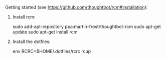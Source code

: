 Getting started (see https://github.com/thoughtbot/rcm#installation):

1. Install rcm:

    sudo add-apt-repository ppa:martin-frost/thoughtbot-rcm
    sudo apt-get update
    sudo apt-get install rcm 

2. Install the dotfiles:

    env RCRC=$HOME/.dotfiles/rcrc rcup

